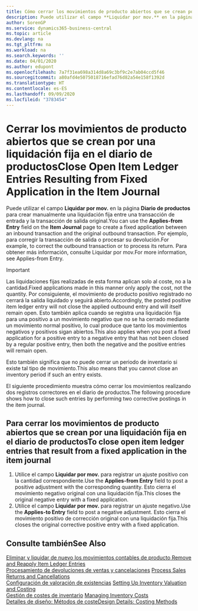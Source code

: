 ```yaml
---
title: Cómo cerrar los movimientos de producto abiertos que se crean por una liquidación fija en el diario de productos | Documentos de Microsoft
description: Puede utilizar el campo **Liquidar por mov.** en la página **Diario de productos** para crear manualmente una liquidación fija entre una transacción de entrada y la transacción de salida original. Por ejemplo, para corregir la transacción de salida o procesar su devolución.
author: SorenGP
ms.service: dynamics365-business-central
ms.topic: article
ms.devlang: na
ms.tgt_pltfrm: na
ms.workload: na
ms.search.keywords: ''
ms.date: 04/01/2020
ms.author: edupont
ms.openlocfilehash: 7a7f31ea698a314d8a69c3bf9c2e7ab04ccd5f46
ms.sourcegitcommit: a80afd4e5075018716efad76d82a54e158f1392d
ms.translationtype: HT
ms.contentlocale: es-ES
ms.lasthandoff: 09/09/2020
ms.locfileid: "3783454"
---
```

# <a name="close-open-item-ledger-entries-resulting-from-fixed-application-in-the-item-journal"></a><span data-ttu-id="38136-104">Cerrar los movimientos de producto abiertos que se crean por una liquidación fija en el diario de productos</span><span class="sxs-lookup"><span data-stu-id="38136-104">Close Open Item Ledger Entries Resulting from Fixed Application in the Item Journal</span></span>
<span data-ttu-id="38136-105">Puede utilizar el campo **Liquidar por mov.** en la página **Diario de productos** para crear manualmente una liquidación fija entre una transacción de entrada y la transacción de salida original.</span><span class="sxs-lookup"><span data-stu-id="38136-105">You can use the **Applies-from Entry** field on the **Item Journal** page to create a fixed application between an inbound transaction and the original outbound transaction.</span></span> <span data-ttu-id="38136-106">Por ejemplo, para corregir la transacción de salida o procesar su devolución.</span><span class="sxs-lookup"><span data-stu-id="38136-106">For example, to correct the outbound transaction or to process its return.</span></span> <span data-ttu-id="38136-107">Para obtener más información, consulte Liquidar por mov.</span><span class="sxs-lookup"><span data-stu-id="38136-107">For more information, see Applies-from Entry.</span></span>  

> [!IMPORTANT]  
>  <span data-ttu-id="38136-108">Las liquidaciones fijas realizadas de esta forma aplican solo al coste, no a la cantidad.</span><span class="sxs-lookup"><span data-stu-id="38136-108">Fixed applications made in this manner only apply the cost, not the quantity.</span></span> <span data-ttu-id="38136-109">Por consiguiente, el movimiento de producto positivo registrado no cerrará la salida liquidado y seguirá abierto.</span><span class="sxs-lookup"><span data-stu-id="38136-109">Accordingly, the posted positive item ledger entry will not close the applied outbound entry and will itself remain open.</span></span> <span data-ttu-id="38136-110">Esto también aplica cuando se registra una liquidación fija para una positivo a un movimiento negativo que no se ha cerrado mediante un movimiento normal positivo, lo cual produce que tanto los movimientos negativos y positivos sigan abiertos.</span><span class="sxs-lookup"><span data-stu-id="38136-110">This also applies when you post a fixed application for a positive entry to a negative entry that has not been closed by a regular positive entry, then both the negative and the positive entries will remain open.</span></span>  
>   
>  <span data-ttu-id="38136-111">Esto también significa que no puede cerrar un periodo de inventario si existe tal tipo de movimiento.</span><span class="sxs-lookup"><span data-stu-id="38136-111">This also means that you cannot close an inventory period if such an entry exists.</span></span>  

<span data-ttu-id="38136-112">El siguiente procedimiento muestra cómo cerrar los movimientos realizando dos registros correctores en el diario de productos.</span><span class="sxs-lookup"><span data-stu-id="38136-112">The following procedure shows how to close such entries by performing two corrective postings in the item journal.</span></span>  

## <a name="to-close-open-item-ledger-entries-that-result-from-a-fixed-application-in-the-item-journal"></a><span data-ttu-id="38136-113">Para cerrar los movimientos de producto abiertos que se crean por una liquidación fija en el diario de productos</span><span class="sxs-lookup"><span data-stu-id="38136-113">To close open item ledger entries that result from a fixed application in the item journal</span></span>  

1.  <span data-ttu-id="38136-114">Utilice el campo **Liquidar por mov.** para registrar un ajuste positivo con la cantidad correspondiente.</span><span class="sxs-lookup"><span data-stu-id="38136-114">Use the **Applies-from Entry** field to post a positive adjustment with the corresponding quantity.</span></span> <span data-ttu-id="38136-115">Esto cierra el movimiento negativo original con una liquidación fija.</span><span class="sxs-lookup"><span data-stu-id="38136-115">This closes the original negative entry with a fixed application.</span></span>  
2.  <span data-ttu-id="38136-116">Utilice el campo **Liquidar por mov.** para registrar un ajuste negativo.</span><span class="sxs-lookup"><span data-stu-id="38136-116">Use the **Applies-to Entry** field to post a negative adjustment.</span></span> <span data-ttu-id="38136-117">Esto cierra el movimiento positivo de corrección original con una liquidación fija.</span><span class="sxs-lookup"><span data-stu-id="38136-117">This closes the original corrective positive entry with a fixed application.</span></span>  

## <a name="see-also"></a><span data-ttu-id="38136-118">Consulte también</span><span class="sxs-lookup"><span data-stu-id="38136-118">See Also</span></span>  
[<span data-ttu-id="38136-119">Eliminar y liquidar de nuevo los movimientos contables de producto</span><span class="sxs-lookup"><span data-stu-id="38136-119"> Remove and Reapply Item Ledger Entries</span></span>](finance-how-to-remove-and-reapply-item-entries.md)  
 <span data-ttu-id="38136-120">[Procesamiento de devoluciones de ventas y cancelaciones](sales-how-process-sales-returns-cancellations.md) </span><span class="sxs-lookup"><span data-stu-id="38136-120">[Process Sales Returns and Cancellations](sales-how-process-sales-returns-cancellations.md) </span></span>  
 <span data-ttu-id="38136-121">[Configuración de valoración de existencias](finance-set-up-inventory-valuation-and-costing.md) </span><span class="sxs-lookup"><span data-stu-id="38136-121">[Setting Up Inventory Valuation and Costing](finance-set-up-inventory-valuation-and-costing.md) </span></span>  
 <span data-ttu-id="38136-122">[Gestión de costes de inventario](finance-manage-inventory-costs.md) </span><span class="sxs-lookup"><span data-stu-id="38136-122">[Managing Inventory Costs](finance-manage-inventory-costs.md) </span></span>  
 [<span data-ttu-id="38136-123">Detalles de diseño: Métodos de coste</span><span class="sxs-lookup"><span data-stu-id="38136-123">Design Details: Costing Methods</span></span>](design-details-costing-methods.md)
